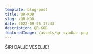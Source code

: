 ```yaml
---
template: blog-post
title: QR-KOD
slug: /QR-KOD
date: 2022-09-26 17:43
description: QR-KOD
featuredImage: /assets/qr-svadba-.png
---
```

ŠIRI DALJE VESELJE!